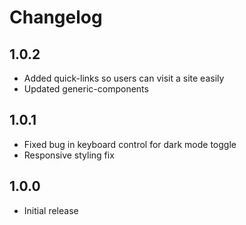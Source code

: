# Changelog

## 1.0.2
- Added quick-links so users can visit a site easily
- Updated generic-components

## 1.0.1
- Fixed bug in keyboard control for dark mode toggle
- Responsive styling fix

## 1.0.0
- Initial release
